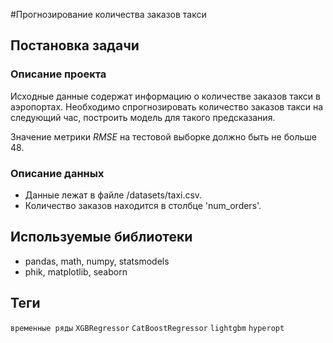 #Прогнозирование количества заказов такси

## Постановка задачи

### Описание проекта

Исходные данные содержат информацию о количестве заказов такси в аэропортах. Необходимо спрогнозировать количество заказов такси на следующий час, построить модель для такого предсказания.

Значение метрики *RMSE* на тестовой выборке должно быть не больше 48.

### Описание данных

- Данные лежат в файле /datasets/taxi.csv. 
- Количество заказов находится в столбце 'num_orders'.

## Используемые библиотеки

- pandas, math, numpy, statsmodels
- phik, matplotlib, seaborn

## Теги

`временные ряды` `XGBRegressor` `CatBoostRegressor` `lightgbm` `hyperopt`

